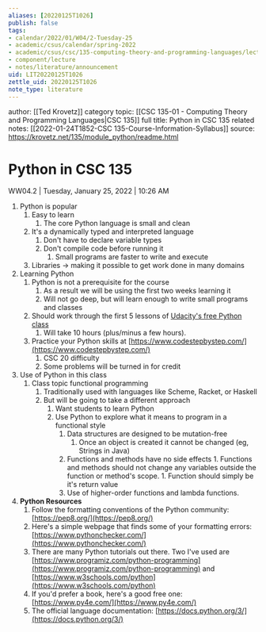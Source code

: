 ```yaml
---
aliases: [20220125T1026]
publish: false
tags:
- calendar/2022/01/W04/2-Tuesday-25
- academic/csus/calendar/spring-2022
- academic/csus/csc/135-computing-theory-and-programming-languages/lecture-sec-01
- component/lecture
- notes/literature/announcement
uid: LIT20220125T1026
zettle_uid: 20220125T1026
note_type: literature
---
```


author: [[Ted Krovetz]]
category topic: [[CSC 135-01 - Computing Theory and Programming Languages|CSC 135]]
full title: Python in CSC 135
related notes: [[2022-01-24T1852-CSC 135-Course-Information-Syllabus]]
source: <https://krovetz.net/135/module_python/readme.html>

# Python in CSC 135

WW04.2 | Tuesday, January 25, 2022 | 10:26 AM

 1. Python is popular
	 1. Easy to learn
		 1. The core Python language is small and clean
	 2. It's a dynamically typed and interpreted language
		 1. Don't have to declare variable types
		 2. Don't compile code before running it
			 1. Small programs are faster to write and execute
	 3. Libraries -> making it possible to get work done in many domains
 2. Learning Python
	 1. Python is not a prerequisite for the course
		 1. As a result we will be using the first two weeks learning it
		 2. Will not go deep, but will learn enough to write small programs and classes
	 2. Should work through the first 5 lessons of [Udacity's free Python class](https://www.udacity.com/course/introduction-to-python--ud1110)
		 1. Will take 10 hours (plus/minus a few hours).
	 3. Practice your Python skills at [https://www.codestepbystep.com/](https://www.codestepbystep.com/)
		 1. CSC 20 difficulty
		 2. Some problems will be turned in for credit
 3. Use of Python in this class
	 1. Class topic functional programming
		 1. Traditionally used with languages like Scheme, Racket, or Haskell
		 2. But will be going to take a different approach
			 1. Want students to learn Python
			 2. Use Python to explore what it means to program in a functional style
				 1. Data structures are designed to be mutation-free
					 1. Once an object is created it cannot be changed (eg, Strings in Java)
				 2. Functions and methods have no side effects
						 1. Functions and methods should not change any variables outside the function or method's scope.
							 1. Function should simply be it's return value
				 3. Use of higher-order functions and lambda functions.
 4. **Python Resources**
	 1. Follow the formatting conventions of the Python community: [https://pep8.org/](https://pep8.org/)
	 2. Here's a simple webpage that finds some of your formatting errors: [https://www.pythonchecker.com/](https://www.pythonchecker.com/)
	 3. There are many Python tutorials out there. Two I've used are [https://www.programiz.com/python-programming](https://www.programiz.com/python-programming) and [https://www.w3schools.com/python](https://www.w3schools.com/python)
	 4. If you'd prefer a book, here's a good free one: [https://www.py4e.com/](https://www.py4e.com/)
	 5. The official language documentation: [https://docs.python.org/3/](https://docs.python.org/3/)
